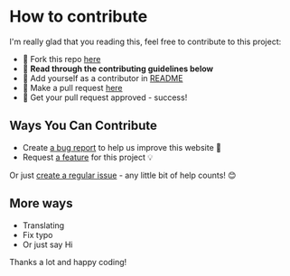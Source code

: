 # How to contribute

I'm really glad that you reading this, feel free to contribute to this project:

- 🍴 Fork this repo [here](https://github.com/huuquyet/post-to-social/fork)
- 🔨 **Read through the contributing guidelines below**
- 👥 Add yourself as a contributor in [README](../README.md)
- 🔧 Make a pull request [here](https://github.com/huuquyet/post-to-social/compare)
- 🎉 Get your pull request approved - success!

## Ways You Can Contribute

- Create [a bug report](https://github.com/huuquyet/post-to-social/issues/new?assignees=&labels=bug&projects=&template=bug_report.md&title=Bug%3A+) to help us improve this website 🐛
- Request [a feature](https://github.com/huuquyet/post-to-social/issues/new?assignees=&labels=enhancement&projects=&template=feature_request.md&title=Feature+Request%3A+) for this project 💡

Or just [create a regular issue](https://github.com/huuquyet/post-to-social/issues/new/choose) - any little bit of help counts! 😊

## More ways

- Translating
- Fix typo
- Or just say Hi

Thanks a lot and happy coding!
